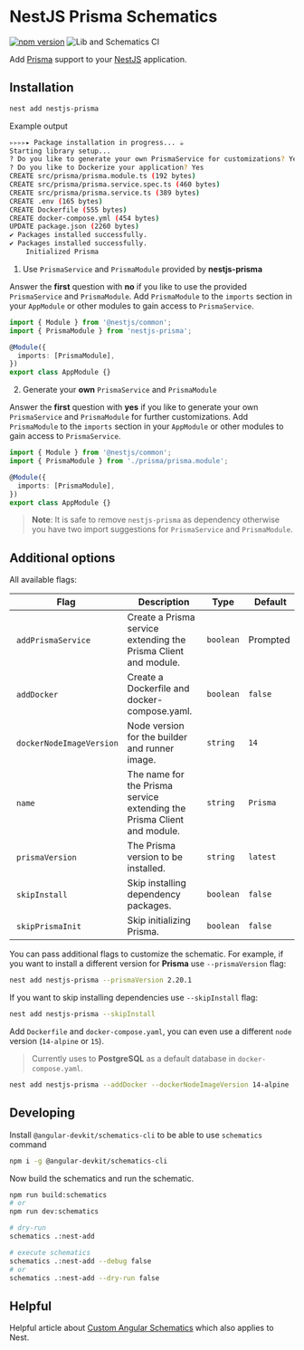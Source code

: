 # NestJS Prisma Schematics

[![npm version](https://badge.fury.io/js/nestjs-prisma.svg)](https://www.npmjs.com/package/nestjs-prisma)
![Lib and Schematics CI](https://github.com/marcjulian/nestjs-prisma/workflows/Node.js%20CI/badge.svg)

Add [Prisma](https://github.com/prisma/prisma) support to your [NestJS](https://github.com/nestjs/nest) application.

## Installation

```bash
nest add nestjs-prisma
```

Example output

```bash
▹▹▹▹▸ Package installation in progress... ☕
Starting library setup...
? Do you like to generate your own PrismaService for customizations? Yes
? Do you like to Dockerize your application? Yes
CREATE src/prisma/prisma.module.ts (192 bytes)
CREATE src/prisma/prisma.service.spec.ts (460 bytes)
CREATE src/prisma/prisma.service.ts (389 bytes)
CREATE .env (165 bytes)
CREATE Dockerfile (555 bytes)
CREATE docker-compose.yml (454 bytes)
UPDATE package.json (2260 bytes)
✔ Packages installed successfully.
✔ Packages installed successfully.
    Initialized Prisma
```

1. Use `PrismaService` and `PrismaModule` provided by **nestjs-prisma**

Answer the **first** question with **no** if you like to use the provided `PrismaService` and `PrismaModule`. Add `PrismaModule` to the `imports` section in your `AppModule` or other modules to gain access to `PrismaService`.

```ts
import { Module } from '@nestjs/common';
import { PrismaModule } from 'nestjs-prisma';

@Module({
  imports: [PrismaModule],
})
export class AppModule {}
```

2. Generate your **own** `PrismaService` and `PrismaModule`

Answer the **first** question with **yes** if you like to generate your own `PrismaService` and `PrismaModule` for further customizations. Add `PrismaModule` to the `imports` section in your `AppModule` or other modules to gain access to `PrismaService`.

```ts
import { Module } from '@nestjs/common';
import { PrismaModule } from './prisma/prisma.module';

@Module({
  imports: [PrismaModule],
})
export class AppModule {}
```

> **Note**: It is safe to remove `nestjs-prisma` as dependency otherwise you have two import suggestions for `PrismaService` and `PrismaModule`.

## Additional options

All available flags:

| Flag                      |  Description                                                            | Type      |  Default |
| ------------------------- | ----------------------------------------------------------------------- | --------- | -------- |
|  `addPrismaService`       | Create a Prisma service extending the Prisma Client and module.         | `boolean` | Prompted |
|  `addDocker`              | Create a Dockerfile and docker-compose.yaml.                            | `boolean` | `false`  |
|  `dockerNodeImageVersion` | Node version for the builder and runner image.                          | `string`  | `14`     |
|  `name`                   | The name for the Prisma service extending the Prisma Client and module. | `string`  | `Prisma` |
|  `prismaVersion`          | The Prisma version to be installed.                                     | `string`  | `latest` |
|  `skipInstall`            | Skip installing dependency packages.                                    | `boolean` | `false`  |
|  `skipPrismaInit`         | Skip initializing Prisma.                                               | `boolean` | `false`  |

You can pass additional flags to customize the schematic. For example, if you want to install a different version for **Prisma** use `--prismaVersion` flag:

```bash
nest add nestjs-prisma --prismaVersion 2.20.1
```

If you want to skip installing dependencies use `--skipInstall` flag:

```bash
nest add nestjs-prisma --skipInstall
```

Add `Dockerfile` and `docker-compose.yaml`, you can even use a different `node` version (`14-alpine` or `15`).

> Currently uses to **PostgreSQL** as a default database in `docker-compose.yaml`.

```bash
nest add nestjs-prisma --addDocker --dockerNodeImageVersion 14-alpine
```

## Developing

Install `@angular-devkit/schematics-cli` to be able to use `schematics` command

```bash
npm i -g @angular-devkit/schematics-cli
```

Now build the schematics and run the schematic.

```bash
npm run build:schematics
# or
npm run dev:schematics

# dry-run
schematics .:nest-add

# execute schematics
schematics .:nest-add --debug false
# or
schematics .:nest-add --dry-run false
```

## Helpful

Helpful article about [Custom Angular Schematics](https://medium.com/@tomastrajan/total-guide-to-custom-angular-schematics-5c50cf90cdb4) which also applies to Nest.
